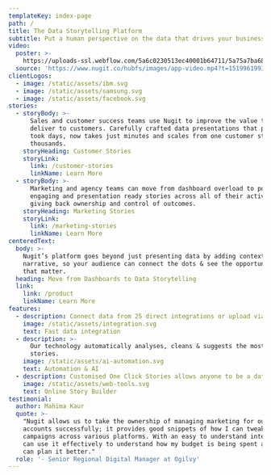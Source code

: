 ```yaml
---
templateKey: index-page
path: /
title: The Data Storytelling Platform
subtitle: Put a human perspective on the data that drives your business
video:
  poster: >-
    https://uploads-ssl.webflow.com/5a6c0230513ec40001b64711/5a75a7ba68edf60001fec8d8_video-home-thumb.jpg
  source: 'https://www.nugit.co/hubfs/images/app-video.mp4?t=1519961993146'
clientLogos:
  - image: /static/assets/ibm.svg
  - image: /static/assets/samsung.svg
  - image: /static/assets/facebook.svg
stories:
  - storyBody: >-
      Sales and customer success teams use Nugit to improve the value they
      deliver to customers. Carefully crafted data presentations that previously
      took days, now takes just minutes and scales from one customer story to
      thousands.
    storyHeading: Customer Stories
    storyLink:
      link: /customer-stories
      linkName: Learn More
  - storyBody: >-
      Marketing and agency teams can move from dashboard overload to powerful,
      engaging and presentation ready stories across all of their activities,
      giving back ownership and control of outcomes.
    storyHeading: Marketing Stories
    storyLink:
      link: /marketing-stories
      linkName: Learn More
centeredText:
  body: >-
    Nugit’s platform goes beyond just presenting data by adding context &
    narrative, so your audience can connect the dots & see the opportunities
    that matter.
  heading: Move from Dashboards to Data Storytelling
  link:
    link: /product
    linkName: Learn More
features:
  - description: Connect data from 25 direct integrations or upload via CSV.
    image: /static/assets/integration.svg
    text: Fast data integration
  - description: >-
      Our technology automatically analyses, cleans & suggests the most relevant
      stories.
    image: /static/assets/ai-automation.svg
    text: Automation & AI
  - description: Customised One Click Stories allows anyone to be a data storyteller.
    image: /static/assets/web-tools.svg
    text: Online Story Builder
testimonial:
  author: Mahima Kaur
  quote: >-
    "Nugit allows us to take the ownership of managing marketing for our key
    accounts successfully; it provides good snippets of how I can tweak and fix
    campaigns across various platforms. With an easy to understand interface, I
    can use it effectively to understand how my budget is being spent and how I
    can plan it better."
  role: '- Senior Regional Digital Manager at Ogilvy'
---
```


